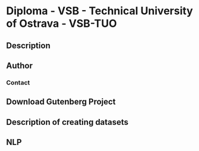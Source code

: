 # Diploma - VSB - Technical University of Ostrava - VSB-TUO

## Description

## Author

### Contact

## Download Gutenberg Project

## Description of creating datasets

## NLP

